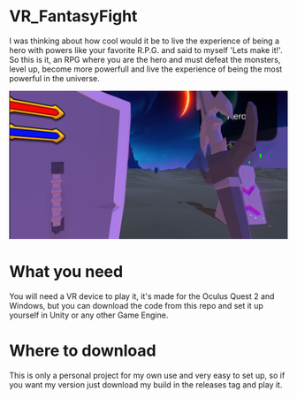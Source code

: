 # VR_FantasyFight
I was thinking about how cool would it be to live the experience of being a hero with powers like your favorite R.P.G. and said to myself 'Lets make it!'. So this is it, an RPG where you are the hero and must defeat the monsters, level up, become more powerfull and live the experience of being the most powerful in the universe.

![Screenshot 1](./screenshots/1.png)

# What you need
You will need a VR device to play it, it's made for the Oculus Quest 2 and Windows, but you can download the code from this repo and set it up yourself in Unity or any other Game Engine.

# Where to download
This is only a personal project for my own use and very easy to set up, so if you want my version just download my build in the releases tag and play it. 
